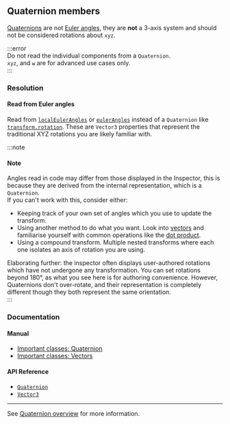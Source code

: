 ## Quaternion members

[Quaternions](https://docs.unity3d.com/Manual/class-Quaternion.html) are not [Euler angles](https://en.wikipedia.org/wiki/Euler_angles), they are **not** a 3-axis system and should not be considered rotations about `xyz`.

:::error  
Do not read the individual components from a `Quaternion`.  
`xyz`, and `w` are for advanced use cases only.  
:::

### Resolution

#### Read from Euler angles
Read from [`localEulerAngles`](https://docs.unity3d.com/ScriptReference/Transform-localEulerAngles.html) or [`eulerAngles`](https://docs.unity3d.com/ScriptReference/Transform-eulerAngles.html) instead of a `Quaternion` like [`transform.rotation`](https://docs.unity3d.com/ScriptReference/Transform-rotation.html). These are `Vector3` properties that represent the traditional XYZ rotations you are likely familiar with.

:::note
#### Note
Angles read in code may differ from those displayed in the Inspector, this is because they are derived from the internal representation, which is a `Quaternion`.  
If you can't work with this, consider either:
- Keeping track of your own set of angles which you use to update the transform.
- Using another method to do what you want. Look into [vectors](https://docs.unity3d.com/Manual/VectorCookbook.html) and familiarise yourself with common operations like the [dot product](https://docs.unity3d.com/ScriptReference/Vector3.Dot.html).
- Using a compound transform. Multiple nested transforms where each one isolates an axis of rotation you are using.

Elaborating further: the inspector often displays user-authored rotations which have not undergone any transformation. You can set rotations beyond 180°, as what you see here is for authoring convenience. However, Quaternions don't over-rotate, and their representation is completely different though they both represent the same orientation.  
:::

### Documentation
#### Manual
- [Important classes: Quaternion](https://docs.unity3d.com/Manual/class-Quaternion.html)
- [Important classes: Vectors](https://docs.unity3d.com/Manual/class-Quaternion.html)

#### API Reference
- [`Quaternion`](https://docs.unity3d.com/ScriptReference/Quaternion.html)
- [`Vector3`](https://docs.unity3d.com/ScriptReference/Vector3.html)

---

See [Quaternion overview](../Quaternions.md) for more information.
